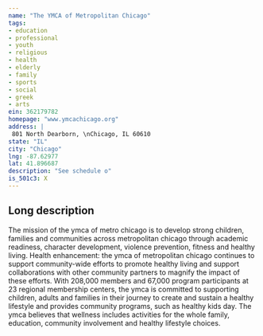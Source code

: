 ```yaml
---
name: "The YMCA of Metropolitan Chicago"
tags:
- education
- professional
- youth
- religious
- health
- elderly
- family
- sports
- social
- greek
- arts
ein: 362179782
homepage: "www.ymcachicago.org"
address: |
 801 North Dearborn, \nChicago, IL 60610
state: "IL"
city: "Chicago"
lng: -87.62977
lat: 41.896687
description: "See schedule o"
is_501c3: X
---
```


## Long description

The mission of the ymca of metro chicago is to develop strong children, families and communities across metropolitan chicago through academic readiness, character development, violence prevention, fitness and healthy living. Health enhancement: the ymca of metropolitan chicago continues to support community-wide efforts to promote healthy living and support collaborations with other community partners to magnify the impact of these efforts. With 208,000 members and 67,000 program participants at 23 regional membership centers, the ymca is committed to supporting children, adults and families in their journey to create and sustain a healthy lifestyle and provides community programs, such as healthy kids day. The ymca believes that wellness includes activities for the whole family, education, community involvement and healthy lifestyle choices. 
